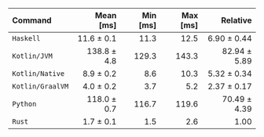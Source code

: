 | Command | Mean [ms] | Min [ms] | Max [ms] | Relative |
|:---|---:|---:|---:|---:|
| `Haskell` | 11.6 ± 0.1 | 11.3 | 12.5 | 6.90 ± 0.44 |
| `Kotlin/JVM` | 138.8 ± 4.8 | 129.3 | 143.3 | 82.94 ± 5.89 |
| `Kotlin/Native` | 8.9 ± 0.2 | 8.6 | 10.3 | 5.32 ± 0.34 |
| `Kotlin/GraalVM` | 4.0 ± 0.2 | 3.7 | 5.2 | 2.37 ± 0.17 |
| `Python` | 118.0 ± 0.7 | 116.7 | 119.6 | 70.49 ± 4.39 |
| `Rust` | 1.7 ± 0.1 | 1.5 | 2.6 | 1.00 |
